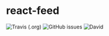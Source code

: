 # react-feed


<img alt="Travis (.org)" src="https://img.shields.io/travis/rogatnev-nikita/react-feed.svg?style=flat-square">
<img alt="GitHub issues" src="https://img.shields.io/github/issues/rogatnev-nikita/react-feed.svg?style=flat-square">
<img alt="David" src="https://img.shields.io/david/rogatnev-nikita/react-feed.svg?style=flat-square">
